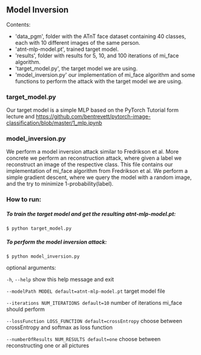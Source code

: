 ## Model Inversion

Contents:
 * 'data_pgm', folder with the ATnT face dataset containing 40 classes, each with 10 different images of the same person.
 * 'atnt-mlp-model.pt', trained target model.
 * 'results', folder with results for 5, 10, and 100 iterations of mi_face algorithm.
 * 'target_model.py', the target model we are using.
 * 'model_inversion.py' our implementation of mi_face algorithm and some functions to perform the attack with the target model we are using.

### target_model.py
Our target model is a simple MLP based on the PyTorch Tutorial form lecture and https://github.com/bentrevett/pytorch-image-classification/blob/master/1_mlp.ipynb

### model_inversion.py
We perform a model inversion attack similar to Fredrikson et al. More concrete we perform an reconstruction attack, where given a label we reconstruct an image of the respective class.
This file contains our implementation of mi_face algorithm from Fredrikson et al. We perform a simple gradient descent, where we query the model with a random image, and the try to minimize 1-probability(label).

### How to run:
##### To train the target model and get the resulting atnt-mlp-model.pt:
`$ python target_model.py`

##### To perform the model inversion attack:
`$ python model_inversion.py`

optional arguments:

  `-h`, `--help`           show this help message and exit
  
  `--modelPath MODEL default=atnt-mlp-model.pt`         target model file
  
  `--iterations NUM_ITERATIONS default=10`              number of iterations mi_face should perform

  `--lossFunction LOSS_FUNCTION default=crossEntropy`  choose between crossEntropy and softmax as loss function 

  `--numberOfResults NUM_RESULTS default=one` choose between reconstructing one or all pictures




